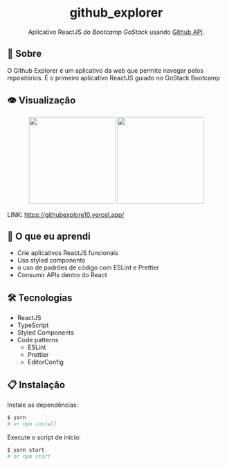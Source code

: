 



<h1 align="center">github_explorer</h1>

  <p align="center">Aplicativo ReactJS <i> do Bootcamp GoStack </i> usando <a href="api.github.com">Github API</a>.</p>


<h2 id="about">🤔 Sobre</h2>

O Github Explorer é um aplicativo da web que permite navegar pelos repositórios. É o primeiro aplicativo ReactJS guiado no GoStack Bootcamp

<h2 id="preview">👁️ Visualizaçâo</h2>

<p align="center">
  <img height="200" src="https://i.imgur.com/Y99MhjK.png)">
  <img height="200" src="https://i.imgur.com/kajxPMt.png">
</p>

LINK: https://githubexplore10.vercel.app/

<h2 id="learning">🧠 O que eu aprendi</h2>

- Crie aplicativos ReactJS funcionais
- Usa styled components
- o uso  de padrões de código com ESLint e Prettier
- Consumir APIs dentro do React

<h2 id="techs">🛠️ Tecnologias</h2>

 - ReactJS
 - TypeScript
 - Styled Components
 - Code patterns
    - ESLint
    - Prettier
    - EditorConfig

<h2 id="usage">📋 Instalaçâo</h2>

Instale as dependências:
```bash
$ yarn
# or npm install
```
Execute o script de início:
```bash
$ yarn start
# or npm start
```
